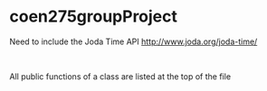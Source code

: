 # coen275groupProject

Need to include the Joda Time API
http://www.joda.org/joda-time/

<br />

All public functions of a class are listed at the top of the file
